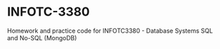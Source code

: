 # INFOTC-3380
Homework and practice code for INFOTC3380 - Database Systems
SQL and No-SQL (MongoDB)
